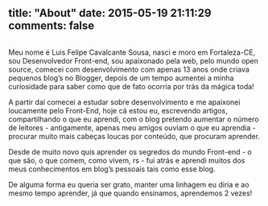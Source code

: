 title: "About"
date: 2015-05-19 21:11:29
comments: false
---
<img class='bio-photo-about' src="/images/bio-photo.jpg" alt="">

Meu nome é Luis Felipe Cavalcante Sousa, nasci e moro em Fortaleza-CE, sou Desenvolvedor Front-end, sou apaixonado pela web, pelo mundo open source, comecei com desenvolvimento com apenas 13 anos onde criava pequenos blog’s no Blogger, depois de um tempo aumentei a minha curiosidade para saber como que de fato ocorria por trás da mágica toda!


A partir daí comecei a estudar sobre desenvolvimento e me apaixonei loucamente pelo Front-End, hoje cá estou eu, escrevendo artigos, compartilhando o que eu aprendi, com o blog pretendo aumentar o número de leitores - antigamente, apenas meu amigos ouviam o que eu aprendia - procurar muito mais cabeças loucas por conteúdo, que procuram aprender.


Desde de muito novo quis aprender os segredos do mundo Front-end - o que são, o que comem, como vivem, rs - fui atrás e aprendi muitos dos meus conhecimentos em blog’s pessoais tais como esse blog.


De alguma forma eu queria ser grato, manter uma linhagem eu diria e ao mesmo tempo aprender, já que quando ensinamos, aprendemos 2 vezes!


